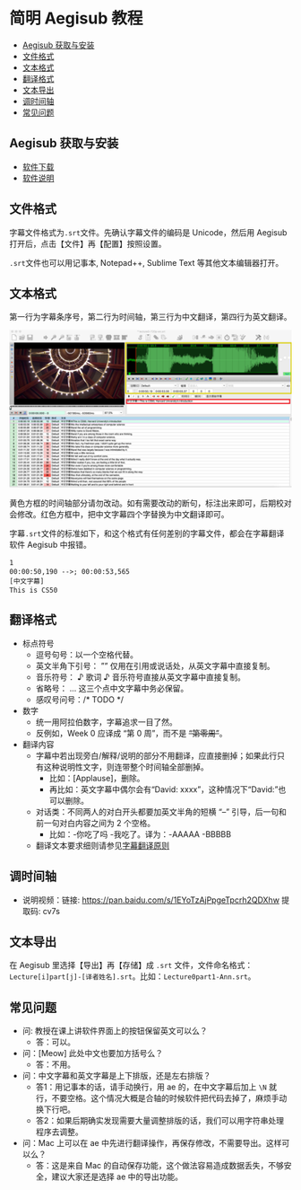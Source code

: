 # 简明 Aegisub 教程

- [Aegisub 获取与安装](#aegisub-%e8%8e%b7%e5%8f%96%e4%b8%8e%e5%ae%89%e8%a3%85)
- [文件格式](#%e6%96%87%e4%bb%b6%e6%a0%bc%e5%bc%8f)
- [文本格式](#文本格式)
- [翻译格式](#%e7%bf%bb%e8%af%91%e6%a0%bc%e5%bc%8f)
- [文本导出](#%e6%96%87%e6%9c%ac%e5%af%bc%e5%87%ba)
- [调时间轴](#调时间轴)
- [常见问题](#%e5%b8%b8%e8%a7%81%e9%97%ae%e9%a2%98)

## Aegisub 获取与安装

* [软件下载](http://www.aegisub.org/)  
* [软件说明](http://docs.aegisub.org/3.2/Main_Page/)

## 文件格式

字幕文件格式为`.srt`文件。先确认字幕文件的编码是 Unicode，然后用 Aegisub 打开后，点击【文件】再【配置】按照设置。

`.srt`文件也可以用记事本, Notepad++, Sublime Text 等其他文本编辑器打开。

## 文本格式

第一行为字幕条序号，第二行为时间轴，第三行为中文翻译，第四行为英文翻译。

![Aegisub界面](images/image2.png)

黄色方框的时间轴部分请勿改动。如有需要改动的断句，标注出来即可，后期校对会修改。红色方框中，把中文字幕四个字替换为中文翻译即可。

字幕`.srt`文件的标准如下，和这个格式有任何差别的字幕文件，都会在字幕翻译软件 Aegisub 中报错。

```
1
00:00:50,190 -->; 00:00:53,565
[中文字幕]
This is CS50
```

## 翻译格式

* 标点符号
    * 逗号句号：以一个空格代替。
    * 英文半角下引号： ”” 仅用在引用或说话处，从英文字幕中直接复制。
    * 音乐符号： ♪ 歌词 ♪ 音乐符号直接从英文字幕中直接复制。
    * 省略号： ... 这三个点中文字幕中务必保留。
    * 感叹号问号：/* TODO */
* 数字
    * 统一用阿拉伯数字，字幕追求一目了然。
    * 反例如，Week 0 应译成 “第 0 周”，而不是 ~~“第零周”~~。
* 翻译内容
   * 字幕中若出现旁白/解释/说明的部分不用翻译，应直接删掉；如果此行只有这种说明性文字，则连带整个时间轴全部删掉。
      * 比如：[Applause]，删除。
      * 再比如：英文字幕中偶尔会有“David: xxxx”，这种情况下“David:”也可以删除。
   * 对话类：不同两人的对白开头都要加英文半角的短横 “–” 引导，后一句和前一句对白内容之间为 2 个空格。
      * 比如：-你吃了吗  -我吃了。译为：-AAAAA  -BBBBB
   * 翻译文本要求细则请参见[字幕翻译原则](principles-of-subtitle-translation.md)
   
## 调时间轴
* 说明视频：链接: https://pan.baidu.com/s/1EYoTzAjPpgeTpcrh2QDXhw 提取码: cv7s 

## 文本导出

在 Aegisub 里选择【导出】再【存储】成 `.srt` 文件，文件命名格式：`Lecture[i]part[j]-[译者姓名].srt`。比如：`Lecture0part1-Ann.srt`。

## 常见问题 

* 问: 教授在课上讲软件界面上的按钮保留英文可以么？
    * 答：可以。
* 问：[Meow] 此处中文也要加方括号么？
    * 答：不用。
* 问：中文字幕和英文字幕是上下排版，还是左右排版？
    * 答1：用记事本的话，请手动换行，用 ae 的，在中文字幕后加上 `\N` 就行，不要空格。这个情况大概是合轴的时候软件把代码去掉了，麻烦手动换下行吧。
    * 答2：如果后期确实发现需要大量调整排版的话，我们可以用字符串处理程序去调整。
* 问：Mac 上可以在 ae 中先进行翻译操作，再保存修改，不需要导出。这样可以么？
    * 答：这是来自 Mac 的自动保存功能，这个做法容易造成数据丢失，不够安全，建议大家还是选择 ae 中的导出功能。
